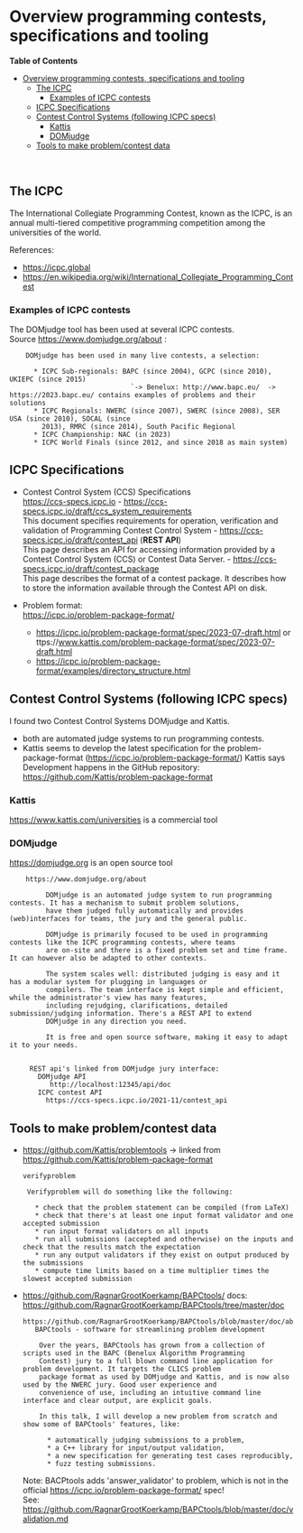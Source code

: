 

# Overview programming contests, specifications and tooling

**Table of Contents**
<!--ts-->
* [Overview programming contests, specifications and tooling](#overview-programming-contests-specifications-and-tooling)
   * [The ICPC](#the-icpc)
      * [Examples of ICPC contests](#examples-of-icpc-contests)
   * [ICPC Specifications](#icpc-specifications)
   * [Contest Control Systems   (following ICPC specs)](#contest-control-systems---following-icpc-specs)
      * [Kattis](#kattis)
      * [DOMjudge](#domjudge)
   * [Tools to make problem/contest data](#tools-to-make-problemcontest-data)

<!-- Created by https://github.com/ekalinin/github-markdown-toc -->
<!-- Added by: harcok, at: za aug 24 09:47:13 CEST 2024 -->

<!--te-->

<br>

## The ICPC


The International Collegiate Programming Contest, known as the ICPC, is an 
annual multi-tiered competitive programming competition among the universities of the world.
   
References:

* https://icpc.global 
* https://en.wikipedia.org/wiki/International_Collegiate_Programming_Contest




### Examples of ICPC contests
 
 
 The DOMjudge tool has been used at several ICPC contests.<Br>
 Source https://www.domjudge.org/about :
        
        DOMjudge has been used in many live contests, a selection:

          * ICPC Sub-regionals: BAPC (since 2004), GCPC (since 2010), UKIEPC (since 2015)
                                  `-> Benelux: http://www.bapc.eu/  -> https://2023.bapc.eu/ contains examples of problems and their solutions
          * ICPC Regionals: NWERC (since 2007), SWERC (since 2008), SER USA (since 2010), SOCAL (since
            2013), RMRC (since 2014), South Pacific Regional
          * ICPC Championship: NAC (in 2023)
          * ICPC World Finals (since 2012, and since 2018 as main system)

 
## ICPC Specifications
 
* Contest Control System (CCS) Specifications<br>https://ccs-specs.icpc.io
      -  https://ccs-specs.icpc.io/draft/ccs_system_requirements<br>
          This document specifies requirements for operation, verification and validation of Programming Contest Control System
      - https://ccs-specs.icpc.io/draft/contest_api  (**REST API**)<br>
           This page describes an API for accessing information provided by a Contest Control System (CCS) or Contest Data Server.
      - https://ccs-specs.icpc.io/draft/contest_package <br>This page describes the format of a contest package. It describes how to store the information available through the Contest API on disk.
              
* Problem format: <br>https://icpc.io/problem-package-format/
    - https://icpc.io/problem-package-format/spec/2023-07-draft.html or ttps://www.kattis.com/problem-package-format/spec/2023-07-draft.html 
    - https://icpc.io/problem-package-format/examples/directory_structure.html      
   

## Contest Control Systems   (following ICPC specs)
  
I found two Contest Control Systems DOMjudge and Kattis.
  
  - both are automated judge systems to run programming contests. 
  - Kattis seems to develop the latest specification for the problem-package-format (https://icpc.io/problem-package-format/)
    Kattis says Development happens in the GitHub repository:
               https://github.com/Kattis/problem-package-format
    
    
### Kattis

 https://www.kattis.com/universities is a commercial tool


### DOMjudge
   
https://domjudge.org is an open source tool
               
        https://www.domjudge.org/about

             DOMjudge is an automated judge system to run programming contests. It has a mechanism to submit problem solutions,
             have them judged fully automatically and provides (web)interfaces for teams, the jury and the general public.
                                                                                 
             DOMjudge is primarily focused to be used in programming contests like the ICPC programming contests, where teams
             are on-site and there is a fixed problem set and time frame. It can however also be adapted to other contexts.

             The system scales well: distributed judging is easy and it has a modular system for plugging in languages or
             compilers. The team interface is kept simple and efficient, while the administrator's view has many features,
             including rejudging, clarifications, detailed submission/judging information. There's a REST API to extend
             DOMjudge in any direction you need.

             It is free and open source software, making it easy to adapt it to your needs.


         REST api's linked from DOMjudge jury interface:  
           DOMjudge API
              http://localhost:12345/api/doc      
           ICPC contest API 
             https://ccs-specs.icpc.io/2021-11/contest_api 
    
            
## Tools to make problem/contest data
  
  * https://github.com/Kattis/problemtools
      -> linked from  https://github.com/Kattis/problem-package-format
 
 
        verifyproblem

         Verifyproblem will do something like the following:

           * check that the problem statement can be compiled (from LaTeX)
           * check that there's at least one input format validator and one accepted submission
           * run input format validators on all inputs
           * run all submissions (accepted and otherwise) on the inputs and check that the results match the expectation
           * run any output validators if they exist on output produced by the submissions
           * compute time limits based on a time multiplier times the slowest accepted submission
        
 
  * https://github.com/RagnarGrootKoerkamp/BAPCtools/
     docs: https://github.com/RagnarGrootKoerkamp/BAPCtools/tree/master/doc
     
        https://github.com/RagnarGrootKoerkamp/BAPCtools/blob/master/doc/abstract.md 
           BAPCtools - software for streamlining problem development

            Over the years, BAPCtools has grown from a collection of scripts used in the BAPC (Benelux Algorithm Programming
            Contest) jury to a full blown command line application for problem development. It targets the CLICS problem
            package format as used by DOMjudge and Kattis, and is now also used by the NWERC jury. Good user experience and
            convenience of use, including an intuitive command line interface and clear output, are explicit goals.

            In this talk, I will develop a new problem from scratch and show some of BAPCtools' features, like:

              * automatically judging submissions to a problem,
              * a C++ library for input/output validation,
              * a new specification for generating test cases reproducibly,
              * fuzz testing submissions.

      Note:  BACPtools adds 'answer_validator' to problem, which is not in the official https://icpc.io/problem-package-format/ spec!   
      See: https://github.com/RagnarGrootKoerkamp/BAPCtools/blob/master/doc/validation.md 
         
